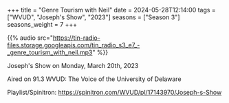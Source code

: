 +++
title = "Genre Tourism with Neil"
date = 2024-05-28T12:14:00
tags = ["WVUD", "Joseph's Show", "2023"]
seasons = ["Season 3"]
seasons_weight = 7
+++

{{% audio src="https://tin-radio-files.storage.googleapis.com/tin_radio_s3_e7_-_genre_tourism_with_neil.mp3" %}}

Joseph's Show on Monday, March 20th, 2023

Aired on 91.3 WVUD: The Voice of the University of Delaware

Playlist/Spinitron: https://spinitron.com/WVUD/pl/17143970/Joseph-s-Show


